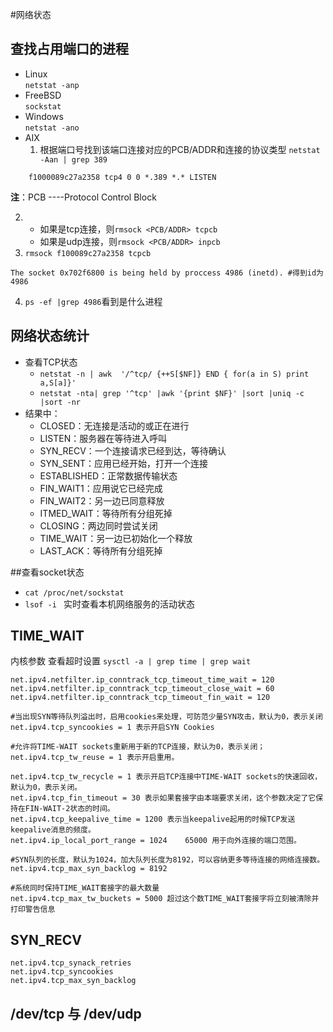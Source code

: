#网络状态

## 查找占用端口的进程
* Linux    
`netstat -anp`
* FreeBSD  
`sockstat`  
* Windows   
`netstat -ano`
* AIX
   1. 根据端口号找到该端口连接对应的PCB/ADDR和连接的协议类型
   `netstat -Aan | grep 389`    
```
    f1000089c27a2358 tcp4 0 0 *.389 *.* LISTEN
```
**注**：PCB ----Protocol Control Block

   2. * 如果是tcp连接，则`rmsock <PCB/ADDR> tcpcb`
      * 如果是udp连接，则`rmsock <PCB/ADDR> inpcb `
   3. `rmsock f100089c27a2358 tcpcb`   
```
The socket 0x702f6800 is being held by proccess 4986 (inetd). #得到id为4986
```

   4. `ps -ef |grep 4986`看到是什么进程

## 网络状态统计
   * 查看TCP状态
      * `netstat -n | awk  '/^tcp/ {++S[$NF]} END { for(a in S) print a,S[a]}'`
      * `netstat -nta| grep '^tcp' |awk '{print $NF}' |sort |uniq -c |sort -nr`
   * 结果中：
       * CLOSED：无连接是活动的或正在进行
       * LISTEN：服务器在等待进入呼叫
       * SYN_RECV：一个连接请求已经到达，等待确认
       * SYN_SENT：应用已经开始，打开一个连接
       * ESTABLISHED：正常数据传输状态
       * FIN_WAIT1：应用说它已经完成
       * FIN_WAIT2：另一边已同意释放
       * ITMED_WAIT：等待所有分组死掉
       * CLOSING：两边同时尝试关闭
       * TIME_WAIT：另一边已初始化一个释放
       * LAST_ACK：等待所有分组死掉

##查看socket状态
   * `cat /proc/net/sockstat`
   * `lsof -i ` 实时查看本机网络服务的活动状态

## TIME_WAIT
内核参数 查看超时设置 `sysctl -a | grep time | grep wait`
```
net.ipv4.netfilter.ip_conntrack_tcp_timeout_time_wait = 120
net.ipv4.netfilter.ip_conntrack_tcp_timeout_close_wait = 60
net.ipv4.netfilter.ip_conntrack_tcp_timeout_fin_wait = 120

#当出现SYN等待队列溢出时，启用cookies来处理，可防范少量SYN攻击，默认为0，表示关闭
net.ipv4.tcp_syncookies = 1 表示开启SYN Cookies

#允许将TIME-WAIT sockets重新用于新的TCP连接，默认为0，表示关闭；
net.ipv4.tcp_tw_reuse = 1 表示开启重用。

net.ipv4.tcp_tw_recycle = 1 表示开启TCP连接中TIME-WAIT sockets的快速回收，默认为0，表示关闭。
net.ipv4.tcp_fin_timeout = 30 表示如果套接字由本端要求关闭，这个参数决定了它保持在FIN-WAIT-2状态的时间。
net.ipv4.tcp_keepalive_time = 1200 表示当keepalive起用的时候TCP发送keepalive消息的频度。
net.ipv4.ip_local_port_range = 1024    65000 用于向外连接的端口范围。

#SYN队列的长度，默认为1024，加大队列长度为8192，可以容纳更多等待连接的网络连接数。
net.ipv4.tcp_max_syn_backlog = 8192

#系统同时保持TIME_WAIT套接字的最大数量
net.ipv4.tcp_max_tw_buckets = 5000 超过这个数TIME_WAIT套接字将立刻被清除并打印警告信息
```

## SYN_RECV
```
net.ipv4.tcp_synack_retries
net.ipv4.tcp_syncookies
net.ipv4.tcp_max_syn_backlog  
```

## /dev/tcp 与 /dev/udp
